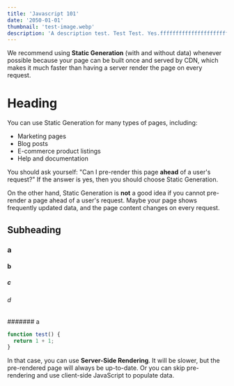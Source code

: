 ```yaml
---
title: 'Javascript 101'
date: '2050-01-01'
thumbnail: 'test-image.webp'
description: 'A description test. Test Test. Yes.ffffffffffffffffffffffffffffffffffffffffffffffffffffffffffffffffffffffffffffffffffffffffffffffffffffffffffffffffffffffffffffffffffffffffffffffffffffffffffffffffffffffffffffffffffff'
---
```


We recommend using **Static Generation** (with and without data) whenever possible because your page can be built once and served by CDN, which makes it much faster than having a server render the page on every request.

# Heading
You can use Static Generation for many types of pages, including:

- Marketing pages
- Blog posts
- E-commerce product listings
- Help and documentation

You should ask yourself: "Can I pre-render this page **ahead** of a user's request?" If the answer is yes, then you should choose Static Generation.

On the other hand, Static Generation is **not** a good idea if you cannot pre-render a page ahead of a user's request. Maybe your page shows frequently updated data, and the page content changes on every request.
## Subheading
### a
#### b
##### c
###### d
####### a

```javascript
function test() {
  return 1 + 1;
}
```
In that case, you can use **Server-Side Rendering**. It will be slower, but the pre-rendered page will always be up-to-date. Or you can skip pre-rendering and use client-side JavaScript to populate data.